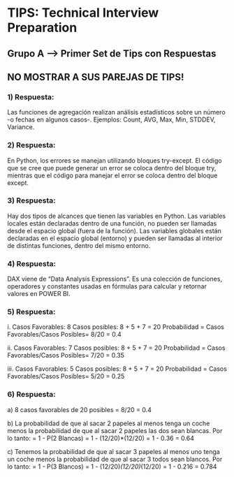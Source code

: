 <h1>TIPS: Technical Interview Preparation</h1>
<h2>Grupo A --&gt; Primer Set de Tips con Respuestas</h2>
<h2>NO MOSTRAR A SUS PAREJAS DE TIPS!</h2>
<h3>1)  Respuesta:</h3>
<p>Las funciones de agregación realizan análisis estadísticos sobre un número -o fechas en algunos casos-. Ejemplos: Count, AVG, Max, Min, STDDEV, Variance. </p>
<h3>2)  Respuesta:</h3>
<p>En Python, los errores se manejan utilizando bloques try-except. El código que se cree que puede generar un error se coloca dentro del bloque try, mientras que el código para manejar el error se coloca dentro del bloque except. </p>
<h3>3)  Respuesta:</h3>
<p>Hay dos tipos de alcances que tienen las variables en Python. Las variables locales están declaradas dentro de una función, no pueden ser llamadas desde el espacio global (fuera de la función). Las variables globales están declaradas en el espacio global (entorno) y pueden ser llamadas al interior de distintas funciones, dentro del mismo entorno. </p>
<h3>4)  Respuesta:</h3>
<p>DAX viene de “Data Analysis Expressions”. Es una colección de funciones, operadores y constantes usadas en fórmulas para calcular y retornar valores en POWER BI. </p>
<h3>5)  Respuesta:</h3>
<p>i. Casos Favorables: 8
Casos posibles: 8 + 5 + 7 = 20
Probabilidad = Casos Favorables/Casos Posibles= 8/20 = 0.4</p>
<p>ii. Casos Favorables: 7
Casos posibles: 8 + 5 + 7 = 20
Probabilidad = Casos Favorables/Casos Posibles= 7/20 = 0.35</p>
<p>iii. Casos Favorables: 5
Casos posibles: 8 + 5 + 7 = 20
Probabilidad = Casos Favorables/Casos Posibles= 5/20 = 0.25</p>
<h3>6)  Respuesta:</h3>
<p>a) 8 casos favorables de 20 posibles = 8/20 =  0.4</p>
<p>b) La probabilidad de que al sacar 2 papeles al menos tenga un coche menos la probabilidad de que al sacar 2 papeles las dos sean blancas. Por lo tanto:
= 1 - P(2 Blancas)
= 1 - (12/20)*(12/20)
= 1 - 0.36
= 0.64</p>
<p>c) Tenemos la probabilidad de que al sacar 3 papeles al menos uno tenga un coche menos la probabilidad de que al sacar 3 todos sean blancos. Por lo tanto:
= 1 - P(3 Blancos)
= 1 - (12/20)<em>(12/20)</em>(12/20)
= 1 - 0.216
= 0.784</p>
